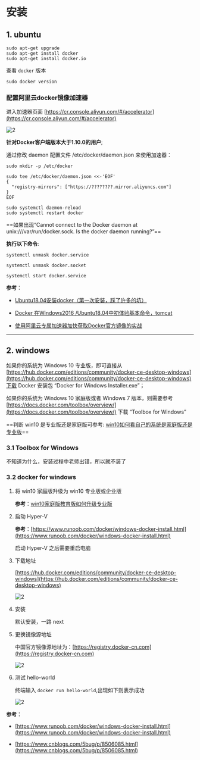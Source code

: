 # 安装

## 1. ubuntu

```shell
sudo apt-get upgrade
sudo apt-get install docker
sudo apt-get install docker.io
```

查看 `docker` 版本

```shell
sudo docker version
```

### 配置阿里云docker镜像加速器

进入加速器页面 [https://cr.console.aliyun.com/#/accelerator](https://cr.console.aliyun.com/#/accelerator)

![2](http://ww1.sinaimg.cn/large/006alGmrgy1g10ctsbeh4j30yn0mgacs.jpg)

**针对Docker客户端版本大于1.10.0的用户**;

通过修改 daemon 配置文件 /etc/docker/daemon.json 来使用加速器：

```shell
sudo mkdir -p /etc/docker

sudo tee /etc/docker/daemon.json <<-'EOF'
{
  "registry-mirrors": ["https://????????.mirror.aliyuncs.com"]
}
EOF

sudo systemctl daemon-reload
sudo systemctl restart docker
```

==如果出现﻿“Cannot connect to the Docker daemon at unix:///var/run/docker.sock. Is the docker daemon running?”==

**执行以下命令**:

```shell
systemctl unmask docker.service

systemctl unmask docker.socket

systemctl start docker.service

```

**参考**：

- [Ubuntu18.04安装docker（第一次安装，踩了许多的坑）](https://blog.csdn.net/qq_33951308/article/details/81140922)

- [Docker 在Windows2016 /Ubuntu18.04中初体验基本命令，tomcat](https://my.oschina.net/SamXIAO/blog/1805167)

- [使用阿里云专属加速器加快获取Docker官方镜像的实战](https://blog.csdn.net/jiangshouzhuang/article/details/53748631)

---

## 2. windows

如果你的系统为 Windows 10 专业版，即可直接从
[https://hub.docker.com/editions/community/docker-ce-desktop-windows](https://hub.docker.com/editions/community/docker-ce-desktop-windows)下载 Docker 安装包 “Docker for Windows Installer.exe”；

如果你的系统为 Windows 10 家庭版或者 Windows 7 版本，则需要参考 [https://docs.docker.com/toolbox/overview/](https://docs.docker.com/toolbox/overview/) 下载 “Toolbox for Windows”

==判断 win10 是专业版还是家庭版可参考: [win10如何看自己的系统是家庭版还是专业版](https://jingyan.baidu.com/article/642c9d34032de3644a46f7bd.html)==

### 3.1 Toolbox for Windows

不知道为什么，安装过程中老师出错，所以就不装了

### 3.2 docker for windows

1. 将 win10 家庭版升级为 win10 专业版或企业版

    **参考**：[win10家庭版教育版如何升级专业版](https://jingyan.baidu.com/article/fa4125ac07c0d628ad709260.html)

2. 启动 Hyper-V

    **参考**：[https://www.runoob.com/docker/windows-docker-install.html](https://www.runoob.com/docker/windows-docker-install.html)

    启动 Hyper-V 之后需要重启电脑

3. 下载地址

    [https://hub.docker.com/editions/community/docker-ce-desktop-windows](https://hub.docker.com/editions/community/docker-ce-desktop-windows)

    ![2](http://ww1.sinaimg.cn/large/006alGmrly1g343uizu3fj31m10hyq6u.jpg)
4. 安装

    默认安装，一路 next

5. 更换镜像源地址

    中国官方镜像源地址为：[https://registry.docker-cn.com](https://registry.docker-cn.com)

    ![2](http://ww1.sinaimg.cn/large/006alGmrly1g34413q0i6j30y20own32.jpg)

6. 测试 hello-world

    终端输入 `docker run hello-world`,出现如下则表示成功

    ![2](http://ww1.sinaimg.cn/large/006alGmrly1g344648hjbj30s60is40u.jpg)

**参考**：

- [https://www.runoob.com/docker/windows-docker-install.html](https://www.runoob.com/docker/windows-docker-install.html)

- [https://www.cnblogs.com/5bug/p/8506085.html](https://www.cnblogs.com/5bug/p/8506085.html)